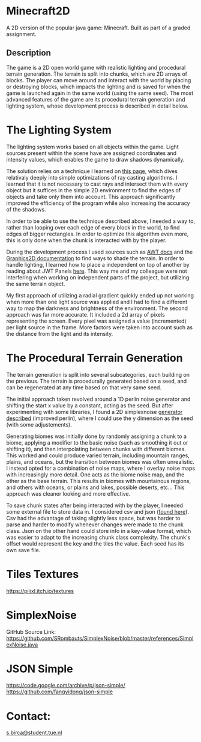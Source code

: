 # Minecraft2D

A 2D version of the popular java game: Minecraft. Built as part of a graded assignment.

## Description

The game is a 2D open world game with realistic lighting and procedural terrain generation. The terrain is split into chunks, which are 2D arrays of blocks. The player can move around and interact with the world by placing or destroying blocks, which impacts the lighting and is saved for when the game is launched again in the same world (using the same seed). The most advanced features of the game are its procedural terrain generation and lighting system, whose development process is described in detail below.

# The Lighting System

The lighting system works based on all objects within the game. Light sources present within the scene have are assigned coordinates and intensity values, which enables the game to draw shadows dynamically.

The solution relies on a technique I learned on [this page](https://www.redblobgames.com/articles/visibility/), which dives relativaly deeply into simple optimizations of ray casting algorithms. I learned that it is not necessary to cast rays and intersect them with every object but it suffices in the simple 2D environment to find the edges of objects and take only them into account. This approach significantly improved the efficiency of the program while also increasing the accuracy of the shadows.

In order to be able to use the technique described above, I needed a way to, rather than looping over each edge of every block in the world, to find edges of bigger rectangles. In order to optimize this algorithm even more, this is only done when the chunk is interacted with by the player.

During the development process I used sources such as [AWT docs](https://www.javatpoint.com/java-awt-panel) and the [Graphics2D documentation](https://docs.oracle.com/javase/8/docs/api/index.html?java/awt/Graphics2D.html) to find ways to shade the terrain. In order to handle lighting, I learned how to place a independent on top of another by
reading about JWT Panels [here](https://www.javatpoint.com/java-awt-panel). This way me and my colleague were not interfering when working on independent parts of the project, but utilizing the same terrain object.

My first approach of utilizing a radial gradient quickly ended up not working when more than one light source was applied and I had to find a different way to map the darkness and brightness of the environment. The second approach was far more accurate. It included a 2d array of pixels representing the screen. Every pixel was assigned a value (incremented) per light source in the frame. More factors were taken into account such as the distance from the light and its intensity.

# The Procedural Terrain Generation

The terrain generation is split into several subcategories, each building on the previous. The terrain is procedurally generated based on a seed, and can be regenerated at any time based on that very same seed.

The initial approach taken revolved around a 1D perlin noise generator and shifting the start x value by a constant, acting as the seed. But after experimenting with some libraries, I found a 2D simplexnoise [generator described](https://github.com/SRombauts/SimplexNoise/blob/master/references/SimplexNoise.java) (improved perlin), where I could use the y dimension as the seed (with some adjustements).

Generating biomes was initially done by randomly assigning a chunk to a biome, applying a modifier to the basic noise (such as smoothing it out or shifting it), and then interpolating between chunks with different biomes. This worked and could produce varied terrain, including mountain ranges, plains, and oceans, but the transition between biomes was often unrealistic. I instead opted for a combination of noise maps, where I overlay noise maps with increasingly more detail. One acts as the biome noise map, and the other as the base terrain. This results in biomes with mountainous regions, and others with oceans, or plains and lakes, possible deserts, etc... This approach was cleaner looking and more effective.

To save chunk states after being interacted with by the player, I needed some external file to store data in. I considered csv and json ([found here](https://code.google.com/archive/p/json-simple/)). Csv had the advantage of taking slightly less space, but was harder to parse and harder to modify whenever changes were made to the chunk class. Json on the other hand could store info in a key-value format, which was easier to adapt to the increasing chunk class complexity. The chunk's offset would represent the key and the tiles the value. Each seed has its own save file.

# Tiles Textures

https://piiixl.itch.io/textures

# SimplexNoise

GitHub Source Link: https://github.com/SRombauts/SimplexNoise/blob/master/references/SimplexNoise.java

# JSON Simple

https://code.google.com/archive/p/json-simple/
https://github.com/fangyidong/json-simple

# Contact:

s.birca@student.tue.nl